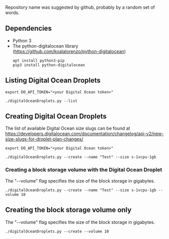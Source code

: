 Repository name was suggested by github, probably by a random set of words.

## Dependencies

* Python 3
* The python-digitalocean library (https://github.com/koalalorenzo/python-digitalocean)
  ```
  apt install python3-pip
  pip3 install python-digitalocean
  ```

## Listing Digital Ocean Droplets
```
export DO_API_TOKEN="<your Digital Ocean token>"

./digitalOceanDroplets.py --list
```
## Creating Digital Ocean Droplets

The list of available Digital Ocean size slugs can be found at 
https://developers.digitalocean.com/documentation/changelog/api-v2/new-size-slugs-for-droplet-plan-changes/

```
export DO_API_TOKEN="<your Digital Ocean token>"

./digitalOceanDroplets.py --create --name "Test" --size s-1vcpu-1gb
```
### Creating a block storage volume with the Digital Ocean Droplet

The "--volume" flag specifies the size of the block storage in gigabytes.
```
./digitalOceanDroplets.py --create --name "Test" --size s-1vcpu-1gb --volume 10
```

## Creating the block storage volume only

The "--volume" flag specifies the size of the block storage in gigabytes.
```
./digitalOceanDroplets.py --create --volume 10
```
